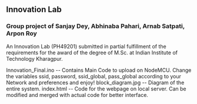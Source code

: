 ## Innovation Lab
### Group project of Sanjay Dey, Abhinaba Pahari, Arnab Satpati, Arpon Roy 
An Innovation Lab (PH49201) submitted in partial fulfillment of the requirements for the award of the degree of M.Sc. at Indian Institute of Technology Kharagpur.

Innovation_Final.ino -- Contains Main Code to upload on NodeMCU. Change the variables ssid, password, ssid_global, pass_global according to your Network and preferences and enjoy!
block_diagram.jpg -- Diagram of the entire system.
index.html -- Code for the webpage on local server. Can be modified and merged with actual code for better interface.
